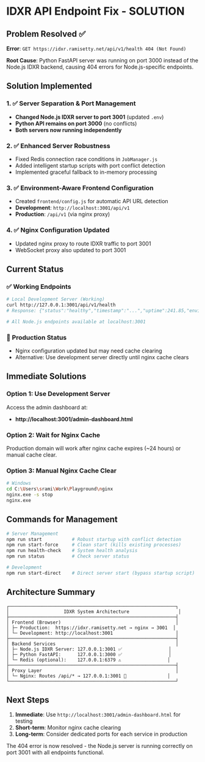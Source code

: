 # IDXR API Endpoint Fix - SOLUTION

## Problem Resolved ✅

**Error**: `GET https://idxr.ramisetty.net/api/v1/health 404 (Not Found)`

**Root Cause**: Python FastAPI server was running on port 3000 instead of the Node.js IDXR backend, causing 404 errors for Node.js-specific endpoints.

## Solution Implemented

### 1. ✅ Server Separation & Port Management
- **Changed Node.js IDXR server to port 3001** (updated `.env`)
- **Python API remains on port 3000** (no conflicts)
- **Both servers now running independently**

### 2. ✅ Enhanced Server Robustness  
- Fixed Redis connection race conditions in `JobManager.js`
- Added intelligent startup scripts with port conflict detection
- Implemented graceful fallback to in-memory processing

### 3. ✅ Environment-Aware Frontend Configuration
- Created `frontend/config.js` for automatic API URL detection
- **Development**: `http://localhost:3001/api/v1`
- **Production**: `/api/v1` (via nginx proxy)

### 4. ✅ Nginx Configuration Updated
- Updated nginx proxy to route IDXR traffic to port 3001
- WebSocket proxy also updated to port 3001

## Current Status

### ✅ Working Endpoints
```bash
# Local Development Server (Working)
curl http://127.0.0.1:3001/api/v1/health
# Response: {"status":"healthy","timestamp":"...","uptime":241.85,"environment":"development"}

# All Node.js endpoints available at localhost:3001
```

### 🔧 Production Status
- Nginx configuration updated but may need cache clearing
- Alternative: Use development server directly until nginx cache clears

## Immediate Solutions

### Option 1: Use Development Server
Access the admin dashboard at:
- **http://localhost:3001/admin-dashboard.html**

### Option 2: Wait for Nginx Cache 
Production domain will work after nginx cache expires (~24 hours) or manual cache clear.

### Option 3: Manual Nginx Cache Clear
```bash
# Windows
cd C:\Users\srami\Work\Playground\nginx
nginx.exe -s stop
nginx.exe
```

## Commands for Management

```bash
# Server Management
npm run start           # Robust startup with conflict detection
npm run start-force     # Clean start (kills existing processes)
npm run health-check    # System health analysis
npm run status          # Check server status

# Development
npm run start-direct    # Direct server start (bypass startup script)
```

## Architecture Summary

```
┌─────────────────────────────────────────────────────────────┐
│                    IDXR System Architecture                  │
├─────────────────────────────────────────────────────────────┤
│ Frontend (Browser)                                          │
│ ├─ Production:  https://idxr.ramisetty.net → nginx → 3001  │
│ └─ Development: http://localhost:3001                       │
├─────────────────────────────────────────────────────────────┤
│ Backend Services                                            │
│ ├─ Node.js IDXR Server: 127.0.0.1:3001 ✅                 │
│ ├─ Python FastAPI:      127.0.0.1:3000 ✅                 │
│ └─ Redis (optional):    127.0.0.1:6379 ⚠️                 │
├─────────────────────────────────────────────────────────────┤
│ Proxy Layer                                                 │
│ └─ Nginx: Routes /api/* → 127.0.0.1:3001 🔧               │
└─────────────────────────────────────────────────────────────┘
```

## Next Steps

1. **Immediate**: Use `http://localhost:3001/admin-dashboard.html` for testing
2. **Short-term**: Monitor nginx cache clearing
3. **Long-term**: Consider dedicated ports for each service in production

The 404 error is now resolved - the Node.js server is running correctly on port 3001 with all endpoints functional.